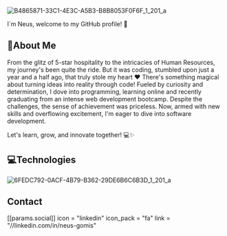 ![B4865871-33C1-4E3C-A5B3-B8B8053F0F6F_1_201_a](https://github.com/neusgomis/neusgomis/assets/123258143/f66f285b-9155-4dd9-bfc5-5a7d654eff7d)

I´m Neus, welcome to my GitHub profile! 🌟
## :handshake:About Me
From the glitz of 5-star hospitality to the intricacies of Human Resources, my journey's been quite the ride. But it was coding, stumbled upon just a year and a half ago, that truly stole my heart :heart: There's something magical about turning ideas into reality through code! Fueled by curiosity and determination, I dove into programming, learning online and recently graduating from an intense web development bootcamp. Despite the challenges, the sense of achievement was priceless. Now, armed with new skills and overflowing excitement, I'm eager to dive into software development.

Let's learn, grow, and innovate together! 💻✨

## :computer:Technologies
![6FEDC792-0ACF-4B79-B362-29DE6B6C6B3D_1_201_a](https://github.com/neusgomis/neusgomis/assets/123258143/90a0ebbb-4500-420e-bf25-f29a2f071d48)

## Contact
[[params.social]]
    icon = "linkedin"
    icon_pack = "fa"
    link = "//linkedin.com/in/neus-gomis"

